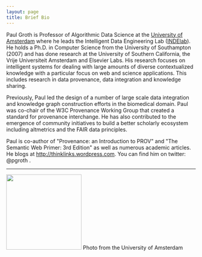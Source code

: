 ```yaml
---
layout: page
title: Brief Bio
---
```


Paul Groth is Professor of Algorithmic Data Science at the [University of Amsterdam](http://ivi.uva.nl) where he leads the Intelligent Data Engineering Lab ([INDElab](http://indelab.org)). He holds a Ph.D. in Computer Science from the University of Southampton (2007) and has done research at the University of Southern California, the Vrije Universiteit Amsterdam and Elsevier Labs. His research focuses on intelligent systems for dealing with large amounts of diverse contextualized knowledge with a particular focus on web and science applications. This includes research in data provenance, data integration and knowledge sharing.

Previously, Paul led the design of a number of large scale data integration and knowledge graph construction efforts in the biomedical domain. Paul was co-chair of the W3C Provenance Working Group that created a standard for provenance interchange. He has also contributed to the emergence of community initiatives to build a better scholarly ecosystem including altmetrics and the FAIR data principles.

Paul is co-author of "Provenance: an Introduction to PROV" and "The Semantic Web Primer: 3rd Edition" as well as numerous academic articles. He blogs at http://thinklinks.wordpress.com. You can find him on twitter: @pgroth .

---
<img src="http://pgroth.com/headshot-uva-small.jpeg" width="200">
Photo from the University of Amsterdam
